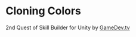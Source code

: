 # Cloning Colors
2nd Quest of Skill Builder for Unity by [GameDev.tv](https://www.gamedev.tv/courses/1072944/lectures/31308217)
